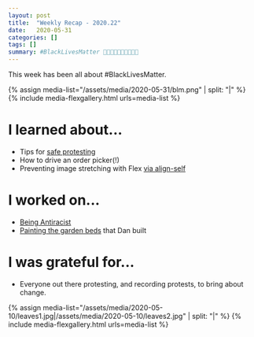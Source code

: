 ```yaml
---
layout: post
title:  "Weekly Recap - 2020.22"
date:   2020-05-31
categories: []
tags: []
summary: #BlackLivesMatter ✊🏿✊🏾✊🏽✊🏼✊🏻
---
```

This week has been all about #BlackLivesMatter.

{% assign media-list="/assets/media/2020-05-31/blm.png" | split: "|" %}
{% include media-flexgallery.html urls=media-list %}

# I learned about... #
- Tips for [safe protesting](/assets/media/2020-05-31/aoc-protesting.png)
- How to drive an order picker(!)
- Preventing image stretching with Flex [via align-self](https://techstacker.com/how-to-prevent-image-stretching-with-flexbox/)

# I worked on... #
- [Being Antiracist](https://www.ibramxkendi.com/how-to-be-an-antiracist-1)
- [Painting the garden beds](/assets/media/2020-05-31/gardenbeds.jpg) that Dan built

# I was grateful for... #
- Everyone out there protesting, and recording protests, to bring about change.

{% assign media-list="/assets/media/2020-05-10/leaves1.jpg|/assets/media/2020-05-10/leaves2.jpg" | split: "|" %}
{% include media-flexgallery.html urls=media-list %}